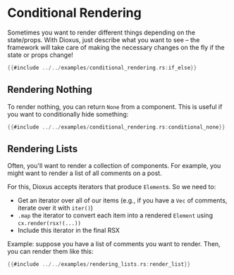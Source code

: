 # Conditional Rendering

Sometimes you want to render different things depending on the state/props. With Dioxus, just describe what you want to see – the framework will take care of making the necessary changes on the fly if the state or props change!

```rust
{{#include ../../examples/conditional_rendering.rs:if_else}}
```

## Rendering Nothing

To render nothing, you can return `None` from a component. This is useful if you want to conditionally hide something:

```rust
{{#include ../../examples/conditional_rendering.rs:conditional_none}}
```

## Rendering Lists

Often, you'll want to render a collection of components. For example, you might want to render a list of all comments on a post.

For this, Dioxus accepts iterators that produce `Element`s. So we need to:

- Get an iterator over all of our items (e.g., if you have a `Vec` of comments, iterate over it with `iter()`)
- `.map` the iterator to convert each item into a rendered `Element` using `cx.render(rsx!(...))`
- Include this iterator in the final RSX

Example: suppose you have a list of comments you want to render. Then, you can render them like this:

```rust
{{#include ../../examples/rendering_lists.rs:render_list}}
```